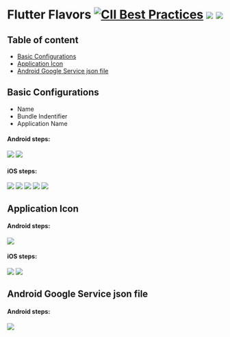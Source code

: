# Flutter Flavors [![CII Best Practices](https://img.shields.io/badge/platform-ios%20%7C%20android-%23989898)](https://bestpractices.coreinfrastructure.org/projects/5631) [![](https://img.shields.io/badge/Flutter-3.0-blue)](https://docs.flutter.dev/development/tools/sdk/releases) [![](https://img.shields.io/badge/Xcode-13.4.1-red)]()

## Table of content
- [Basic Configurations](#basic-configurations)
- [Application Icon](#application-icon)
- [Android Google Service json file](#android-google-service-json-file)

## Basic Configurations
- Name
- Bundle Indentifier
- Application Name

#### Android steps:
![](/android-flavor.png)
![](/android-manifest.png)

#### iOS steps:
![](/ios-build-configuration.png)
![](/ios-scheme-1.png)
![](/ios-scheme-2.png)
![](/ios-name-bundle-identifier.png)
![](/ios-infoplist.png)

## Application Icon
#### Android steps:
![](/android-appicon.png)

#### iOS steps: 
![](/ios-appicon-2.png)
![](/ios-appicon-1.png)

## Android Google Service json file
#### Android steps:
![](/android-google-service-json.png)